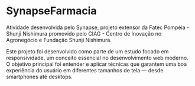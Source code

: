 # SynapseFarmacia
Atividade desenvolvida pelo Synapse, projeto extensor da Fatec Pompéia - Shunji Nishimura promovido pelo CIAG - Centro de Inovação no Agronegócio e Fundação Shunji Nishimura.

Este projeto foi desenvolvido como parte de um estudo focado em responsividade, um conceito essencial no desenvolvimento web moderno. O objetivo principal foi entender e aplicar técnicas que garantem uma boa experiência do usuário em diferentes tamanhos de tela — desde smartphones até desktops.
